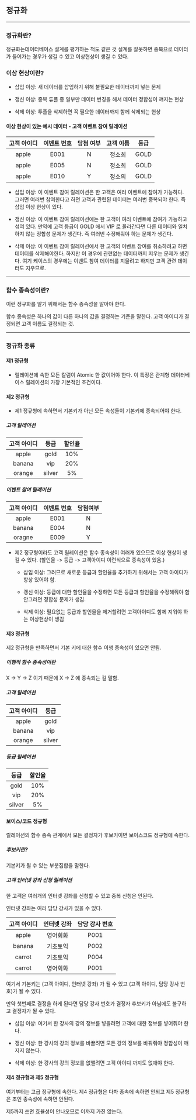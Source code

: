 ## 정규화 

***

### 정규화란?

정규화는데이터베이스 설계를 평가하는 척도 같은 것 설계를 잘못하면 중복으로 데이터가 들어가는 경우가 생길 수 있고 이상현상이 생길 수 있다.

### 이상 현상이란?

- 삽입 이상: 새 데이터를 삽입하기 위해 불필요한 데이터까지 넣는 문제

- 갱신 이상: 중복 튜플 중 일부만 데이터 변경을 해서 데이터 정합성이 꺠지는 현상 

- 삭제 이상: 투플을 삭제하면 꼭 필요한 데이터까지 함께 삭제되는 현상


#### 이상 현상이 있는 예시 데이터 - 고객 이벤트 참여 릴레이션  

| 고객 아이디 | 이벤트 번호 | 당첨 여부 | 고객 이름 | 등급 |
| :---------: | :---------: | :-------: | :-------: | :--: |
|    apple    |    E001     |     N     |  정소희   | GOLD |
|    apple    |    E005     |     N     |  정소희   | GOLD |
|    apple    |    E010     |     Y     |  정소의   | GOLD |

- 삽입 이상: 이 이벤트 참여 릴레이션은 한 고객은 여러 이벤트에 참여가 가능하다. 그러면 여러번 참여한다고 하면 고객과 관련된 데이터는 여러번 중복되야 한다. 즉 삽입 이상 현상이 있다. 

- 갱신 이상: 이 이벤트 참여 릴레이션에는 한 고객이 여러 이벤트에 참여가 가능하고 섞여 있다. 만약에 고객 등급이 GOLD 에서 VIP 로 올라간다면 다른 데이터와 일치하지 않는 정합성 문제가 생긴다. 즉 여러번 수정해줘야 하는 문제가 생긴다. 

- 삭제 이상: 이 이벤트 참여 릴레이션에서 한 고객의 이벤트 참여를 취소하려고 하면 데이터를 삭제해야한다. 하지만 이 경우에 관련없는 데이터까지 지우는 문제가 생긴다. 여기 케이스의 경우에는 이벤트 참여 데이터를 지울려고 하지만 고객 관련 데이터도 지우므로. 

***
    
### 함수 종속성이란? 

이런 정규화를 알기 위해서는 함수 종속성을 알아야 한다. 

함수 종속성은 하나의 값이 다른 하나의 값을 결정하는 기준을 말한다. 고객 아이디가 결정되면 고객 이름도 결정되는 것.

***
 
### 정규화 종류

#### 제1 정규형

- 릴레이션에 속한 모든 칼럼이 Atomic 한 값이어야 한다. 이 특징은 관계형 데이터베이스 릴레이션의 가장 기본적인 조건이다. 
  
#### 제2 정규형

- 제1 정규형에 속하면서 기본키가 아닌 모든 속성들이 기본키에 종속되어야 한다. 
  
##### 고객 릴레이션

| 고객 아이디 |  등급  | 할인율 |
| :---------: | :----: | :----: |
|    apple    |  gold  |  10%   |
|   banana    |  vip   |  20%   |
|   orange    | silver |   5%   |


##### 이벤트 참여 릴레이션 

| 고객 아이디 | 이벤트 번호 | 당첨여부 |
| :---------: | :---------: | :------: |
|    apple    |    E001     |    N     |
|   banana    |    E004     |    N     |
|   oragne    |    E009     |    Y     |

- 제2 정규형이라도 고객 릴레이션은 함수 종속성이 여러개 있으므로 이상 현상이 생길 수 있다. (할인율 -> 등급 -> 고객아이디 이런식으로 종속성이 있음.)

  - 삽입 이상: 그러므로 새로운 등급과 할인율을 추가하기 위해서는 고객 아이디가 항상 있어야 함.
  
  - 갱신 이상: 등급에 대한 할인율을 수정하면 모든 등급과 할인율을 수정해줘야 함 안그러면 정합성 문제가 생김.
  
  - 삭제 이상: 필요없는 등급과 할인율을 제거할려면 고객아이디도 함께 지워야 하는 이상현상이 생김
  

#### 제3 정규형

제2 정규형을 만족하면서 기본 키에 대한 함수 이행 종속성이 있으면 안됨.

##### 이행적 함수 종속성이란 

X -> Y -> Z 이기 때문에 X -> Z 에 종속되는 걸 말함. 

##### 고객 릴레이션 
| 고객 아이디 |  등급  |
| :---------: | :----: |
|    apple    |  gold  |
|   banana    |  vip   |
|   orange    | silver |


##### 등급 릴레이션 

| 등급 |  할인율  |
| :---------: | :----: |
|    gold    |  10%  |
|   vip    |  20%   |
|   silver    | 5% | 


#### 보이스/코드 정규형

릴레이션의 함수 종속 관계에서 모든 결정자가 후보키이면 보이스코드 정규형에 속한다.
 
##### 후보키란?

기본키가 될 수 있는 부분집합을 말한다. 

##### 고객 인터넷 강좌 신청 릴레이션 

한 고객은 여러개의 인터넷 강좌를 신청할 수 있고 중복 신청은 안된다. 

인터넷 강좌는 여러 담당 강사가 있을 수 있다. 

| 고객 아이디 | 인터넷 강좌 | 담당 강사 번호 |
| :---------: | :---------: | :------------: |
|    apple    |  영어회화   |      P001      |
|   banana    |  기초토익   |      P002      |
|   carrot    |  기초토익   |      P004      |
|   carrot    |  영어회화   |      P001      |



여기서 기본키는 (고객 아이디, 인터넷 강좌) 가 될 수 있고 (고객 아이디, 담당 강사 번호)가 될 수 있다. 

만약 첫번째로 결정을 하게 된다면 담당 강사 번호가 결정자 후보키가 아님에도 불구하고 결정자가 될 수 있다. 

- 삽입 이상: 여기서 한 강사의 강의 정보를 넣을려면 고객에 대한 정보를 넣어줘야 한다. 

- 갱신 이상: 한 강사의 강의 정보를 바꿀려면 모든 강의 정보를 바꿔줘야 정합성이 꺠지지 않는다.

- 삭제 이상: 한 강사의 강의 정보를 없앨려면 고객 아이디 까지도 없애야 한다. 
  
#### 제4 정규형과 제5 정규형 

여기부터는 고급 정규형에 속한다. 제4 정규형은 다차 종속에 속하면 안되고 제5 정규형은 조인 종속성에 속하면 안된다. 

제5까지 쓰면 효율성이 안나오므로 이까지 가진 않는다. 





  